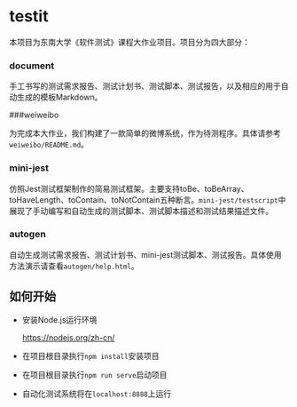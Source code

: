 # testit

本项目为东南大学《软件测试》课程大作业项目。项目分为四大部分：

### document

手工书写的测试需求报告、测试计划书、测试脚本、测试报告，以及相应的用于自动生成的模板Markdown。

###weiweibo

为完成本大作业，我们构建了一款简单的微博系统，作为待测程序。具体请参考`weiweibo/README.md`。

### mini-jest

仿照Jest测试框架制作的简易测试框架。主要支持toBe、toBeArray、toHaveLength、toContain、toNotContain五种断言。`mini-jest/testscript`中展现了手动编写和自动生成的测试脚本、测试脚本描述和测试结果描述文件。

### autogen

自动生成测试需求报告、测试计划书、mini-jest测试脚本、测试报告。具体使用方法演示请查看`autogen/help.html`。

## 如何开始

- 安装Node.js运行环境

  https://nodejs.org/zh-cn/

- 在项目根目录执行`npm install`安装项目

- 在项目根目录执行`npm run serve`启动项目

- 自动化测试系统将在`localhost:8888`上运行